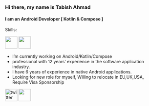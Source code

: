### Hi there, my name is Tabish Ahmad
#### I am an Android Developer [ Kotlin & Compose ]

Skills:

<img src='https://img.shields.io/badge/Android-3DDC84?logo=android&logoColor=white&style=for-the-badge' height='40'/> <img src='https://img.shields.io/badge/kotlin-%230095D5.svg?&style=for-the-badge&logo=kotlin&logoColor=white' height='40'/>

- I’m currently working on Android/Kotlin/Compose
- professional with 12 years’ experience in the software application industry.
- I have 6 years of experience in native Android applications.
- Looking for new role for myself, Willing to relocate in EU,UK,USA, Require Visa Sponsorship


 
[<img src='https://img.shields.io/badge/twitter-%231DA1F2.svg?&style=for-the-badge&logo=twitter&logoColor=white' alt='twitter' height='40'>](https://twitter.com/tabishahmad2020)   [<img src='https://img.shields.io/badge/LinkedIn-0077B5?&style=for-the-badge&logo=instagram&logoColor=white' height='40'>]([https://www.instagram.com/hi_man_shoe/](https://www.linkedin.com/in/tabish-ahmad-427a5923/))  
